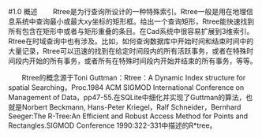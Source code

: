 #1.0 概述
&nbsp;&nbsp;&nbsp;&nbsp;&nbsp;&nbsp;&nbsp;Rtree是为行查询所设计的一种特殊索引。Rtree一般是用在地理信息系统中查询最小或最大xy坐标的矩形框。给出一个查询矩形，Rtree能快速找到所有包含在矩形中或者与矩形重叠的条目。在Cad系统中很容易扩展到3维索引。Rtree在时域查询中也有涉及。比如，如何查询数据库中开始时间和结束时间中的大量记录，Rtree可以迅速的找到在给定时间段内的所有活跃事务，或者在特殊时间段内开始的所有事务，或者所有在特殊时间段内开始并结束的所有事务，等等。

&nbsp;&nbsp;&nbsp;&nbsp;&nbsp;&nbsp;&nbsp;Rtree的概念源于Toni Guttman：Rtree：A Dynamic Index structure for spatial Searching，Proc.1984 ACM SIGMOD International Conference on Management of Data，pp47-55.在SQLite中细化并实现了Guttman的算法，也就是Norbert Beckmann, Hans-Peter Kriegel，Ralf Schneider，Bernhard Seeger:The R-Tree:An Efficient and Robust Access Method for Points and Rectangles.SIGMOD Conference 1990:322-331中描述的R*tree。

